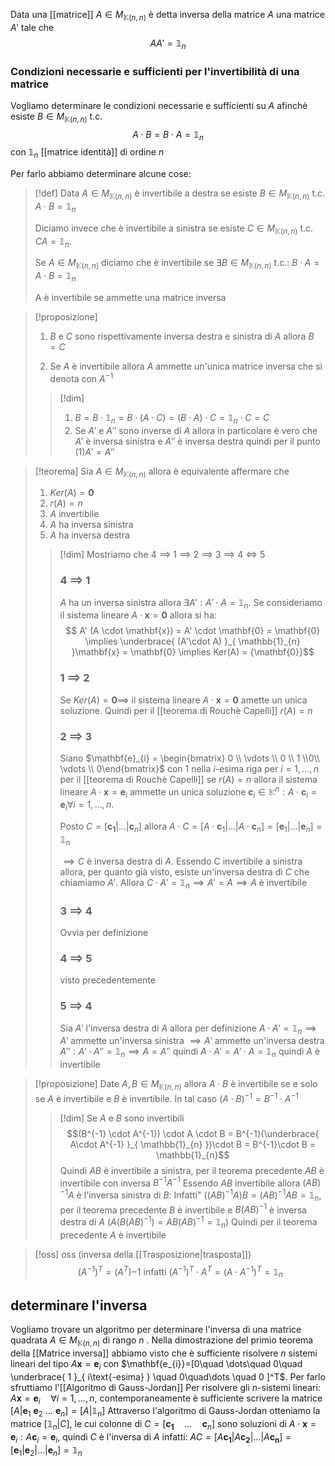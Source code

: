 Data una [[matrice]] $A \in M_{\mathbb{K}(n,n)}$ è detta inversa della matrice $A$ una matrice $A'$ tale che
$$ A A' = \mathbb{1}_{n}$$



### Condizioni necessarie e sufficienti per l'invertibilità di una matrice
Vogliamo determinare le condizioni necessarie e sufficienti su $A$ afinchè esiste $B \in M_{\mathbb{K}(n,n)}$  t.c.
$$ A \cdot B = B \cdot A = \mathbb{1}_{n} $$
con $\mathbb{1}_{n}$ [[matrice identità]] di ordine $n$


Per farlo abbiamo determinare alcune cose:

>[!def]
>Data $A \in M_{\mathbb{K}(n,n)}$ è invertibile a destra se esiste $B \in M_{\mathbb{K}(n,n)}$ t.c. $A \cdot B = \mathbb{1}_{n}$
>
>Diciamo invece che è invertibile a sinistra se esiste $C \in M_{\mathbb{K}(n,n)}$ t.c. $CA = \mathbb{1}_{n}$.
>
> Se $A \in M_{\mathbb{K}(n,n)}$ diciamo che è invertibile se $\exists B \in M_{\mathbb{K}(n,n)}$ t.c.: $B \cdot A = A \cdot B = \mathbb{1}_{n}$
>
>A è invertibile se ammette una matrice inversa


>[!proposizione]
 >1. $B$ e $C$ sono rispettivamente inversa destra e sinistra di $A$ allora $B = C$
>
> 2. Se $A$ è invertibile allora $A$ ammette un'unica matrice inversa che si denota con $A^{-1}$
>
>>[!dim]
>> 1. $B = B \cdot \mathbb{1}_{n} = B \cdot (A \cdot C) = (B \cdot A) \cdot C = \mathbb{1}_{n} \cdot C = C$ 
>> 2. Se $A'$ e $A''$ sono inverse di $A$ allora in particolare è vero che $A'$ è inversa sinistra e $A''$ è inversa destra quindi per il punto $(1) A' = A''$



>[!teorema]
>Sia $A \in M_{\mathbb{K}(n,n)}$ allora è equivalente affermare che
>1. $Ker(A) = {\mathbf{0}}$
>2. $r(A) = n$
>3. $A$ invertibile
>4. $A$ ha inversa sinistra
>5. $A$ ha inversa destra
>
>>[!dim]
>>Mostriamo che 4 $\implies$ 1 $\implies$ 2 $\implies$ 3 $\implies$ 4 $\iff$ 5
>>
>> ### 4 $\implies$ 1
>> $A$ ha un inversa sinistra allora $\exists A' : A' \cdot A = \mathbb{1}_{n}$. Se consideriamo il sistema lineare $A \cdot \mathbf{x} = \mathbf{0}$ allora si ha:
>> $$  A' (A \cdot \mathbf{x}) = A' \cdot \mathbf{0} = \mathbf{0} \implies \underbrace{ (A'\cdot A) }_{ \mathbb{1}_{n} }\mathbf{x} = \mathbf{0} \implies Ker(A) = {\mathbf{0}}$$
>>
>>### 1 $\implies$ 2
>> Se $Ker(A) = {\mathbf{0}} \implies$ il sistema lineare $A \cdot \mathbf{x} = \mathbf{0}$ amette un unica soluzione. Quindi per il [[teorema di Rouchè Capelli]] $r(A) = n$
>>
>> ### 2 $\implies$ 3
>> Siano $\mathbf{e}_{i} = \begin{bmatrix} 0 \\ \vdots \\ 0 \\ 1 \\0\\ \vdots \\ 0\end{bmatrix}$ con $1$ nella $i$-esima riga per $i = 1,\dots,n$ per il [[teorema di Rouchè Capelli]] se $r(A) = n$ allora il sistema lineare $A \cdot \mathbf{x} = \mathbf{e}_{i}$ ammette un unica soluzione $\mathbf{c}_{i} \in \mathbb{K}^n : A \cdot \mathbf{c}_{i}=\mathbf{e}_{i} \forall i = 1,\dots,n$.
>> 
>> Posto $C = [\mathbf{c_{1}}|\dots| \mathbf{c}_{n}]$ 
>> allora $A \cdot C = [A \cdot \mathbf{c}_{1}| \dots | A \cdot \mathbf{c}_{n}] = [\mathbf{e}_{1}|\dots|\mathbf{e}_{n}] = \mathbb{1}_{n}$ 
>> 
>> $\implies C$ è inversa destra di $A$. Essendo C invertibile a sinistra allora, per quanto già visto, esiste un'inversa destra di $C$ che chiamiamo $A'$. Allora $C \cdot A' = \mathbb{1}_{n} \implies A' = A \implies A$ è invertibile
>> ### 3 $\implies$ 4
>> Ovvia per definizione
>>
>>### 4 $\implies$ 5
>>visto precedentemente
>>### 5 $\implies$ 4
>>Sia $A'$ l'inversa destra di $A$ allora per definizione $A \cdot A' = \mathbb{1}_{n} \implies A'$ ammette un'inversa sinistra $\implies A'$  ammette un'inversa destra $A'': A' \cdot A'' = \mathbb{1}_{n} \implies A = A''$ quindi $A \cdot A' = A' \cdot A = \mathbb{1}_{n}$ quindi $A$ è invertibile


>[!proposizione]
>Date $A,B \in M_{\mathbb{K}(n,n)}$ allora $A \cdot B$ è invertibile se e solo se $A$ è invertibile e $B$ è invertibile. In tal caso $(A \cdot B)^{-1} = B^{-1}\cdot A^{-1}$
>
>>[!dim]
>>Se $A$ e $B$ sono invertibili
>>$$(B^{-1} \cdot A^{-1}) \cdot A \cdot B = B^{-1}(\underbrace{ A\cdot A^{-1} }_{ \mathbb{1}_{n} })\cdot B = B^{-1}\cdot B = \mathbb{1}_{n}$$
>Quindi $AB$ è invertibile a sinistra, per il teorema precedente $AB$ è invertibile con inversa $B^{-1}A^{-1}$
>Essendo $AB$ invertibile allora $(AB)^{-1}A$ è l'inversa sinistra di $B$:
>Infatti" $((AB)^{-1}A)B = (AB)^{-1}AB = \mathbb{1}_{n}$, per il teorema precedente $B$ è invertibile e $B(AB)^{-1}$ è inversa destra di $A$ ($A(B(AB)^{-1})=AB(AB)^{-1} = \mathbb{1}_{n}$) 
>Quindi per il teorema precedente $A$ è invertibile


>[!oss] oss (inversa della [[Trasposizione|trasposta]])
> $$ (A^{-1})^{T} = (A^T){-1} \text{  infatti  } (A^{-1})^{T} \cdot A^{T} = (A \cdot A^{-1})^{T} = \mathbb{1}_{n} $$

## determinare l'inversa
Vogliamo trovare un algoritmo per determinare l'inversa di una matrice quadrata $A \in M_{\mathbb{K}(n,n)}$ di rango $n$ .
Nella dimostrazione del primio teorema della [[Matrice inversa]] abbiamo visto che è sufficiente risolvere $n$ sistemi lineari del tipo $A \mathbf{x} = \mathbf{e}_{i}$ con $\mathbf{e_{i}}=[0\quad \dots\quad 0\quad \underbrace{ 1 }_{ i\text{-esima} } \quad 0\quad\dots \quad 0 ]^T$.
Per farlo sfruttiamo l'[[Algoritmo di Gauss-Jordan]]
Per risolvere gli $n$-sistemi lineari: $A\mathbf{x} = \mathbf{e}_{i}\quad \forall i = 1, \dots, n$, contemporaneamente è sufficiente scrivere la matrice $[A| \mathbf{e}_{1}\ \mathbf{e}_{2}\ \dots\ \mathbf{e}_{n}] = [A|\mathbb{1}_{n}]$
Attraverso l'algoritmo di Gauss-Jordan otteniamo la matrice $[\mathbb{1}_{n}|C]$, le cui colonne di $C = [\mathbf{c_{1}}\quad\dots\quad \mathbf{c}_{n}]$ sono soluzioni di $A \cdot \mathbf{x} = \mathbf{e}_{i} : A \mathbf{c}_{i} = \mathbf{e}_{i}$, quindi $C$ è l'inversa di $A$ infatti: $AC = [A \mathbf{c_{1}}| A \mathbf{c_{2}}|\dots|A\mathbf{c_{n}}]=[\mathbf{e}_{1}|\mathbf{e}_{2}|\dots|\mathbf{e}_{n}] = \mathbb{1}_{n}$

